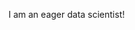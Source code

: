 I am an eager data scientist! 

<!---
amir-zakeri/amir-zakeri is a ✨ special ✨ repository because its `README.md` (this file) appears on your GitHub profile.
You can click the Preview link to take a look at your changes.
--->
